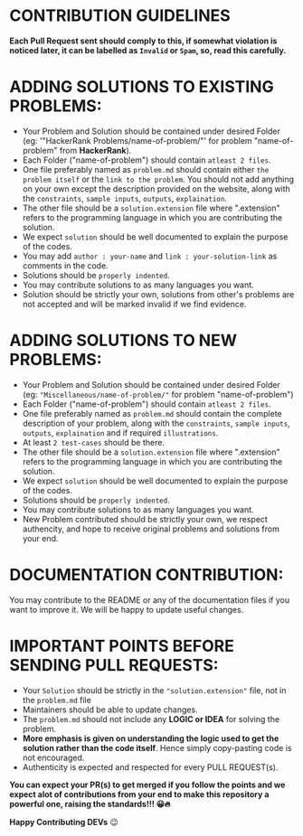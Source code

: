 # CONTRIBUTION GUIDELINES

**Each Pull Request sent should comply to this, if somewhat violation is noticed later, it can be labelled as `Invalid` or `Spam`, so, read this carefully.**

# ADDING SOLUTIONS TO EXISTING PROBLEMS:

- Your Problem and Solution should be contained under desired Folder (eg: '"HackerRank Problems/name-of-problem/"' for problem "name-of-problem" from **HackerRank**).
- Each Folder ("name-of-problem") should contain `atleast 2 files`.
- One file preferably named as `problem.md` should contain either `the problem itself` or the `link to the problem`. You should not add anything on your own except the description provided on the website, along with the `constraints`, `sample inputs`, `outputs`, `explaination`.
- The other file should be a `solution.extension` file where ".extension" refers to the programming language in which you are contributing the solution.
- We expect `solution` should be well documented to explain the purpose of the codes.
- You may add `author : your-name` and `link : your-solution-link` as comments in the code.
- Solutions should be `properly indented`.
- You may contribute solutions to as many languages you want.
- Solution should be strictly your own, solutions from other's problems are not accepted and will be marked invalid if we find evidence.

# ADDING SOLUTIONS TO NEW PROBLEMS:

- Your Problem and Solution should be contained under desired Folder (eg: `"Miscellaneous/name-of-problem/"` for problem "name-of-problem")
- Each Folder ("name-of-problem") should contain `atleast 2 files`.
- One file preferably named as `problem.md` should contain the complete description of your problem, along with the `constraints`, `sample inputs`, `outputs`, `explaination` and if required `illustrations`.
- At least `2 test-cases` should be there.
- The other file should be a `solution.extension` file where ".extension" refers to the programming language in which you are contributing the solution.
- We expect `solution` should be well documented to explain the purpose of the codes.
- Solutions should be `properly indented`.
- You may contribute solutions to as many languages you want.
- New Problem contributed should be strictly your own, we respect authencity, and hope to receive original problems and solutions from your end.

# DOCUMENTATION CONTRIBUTION:

You may contribute to the README or any of the documentation files if you want to improve it. We will be happy to update useful changes.

# IMPORTANT POINTS BEFORE SENDING PULL REQUESTS:

- Your `Solution` should be strictly in the `"solution.extension"` file, not in the `problem.md` file
- Maintainers should be able to update changes.
- The `problem.md` should not include any **LOGIC or IDEA** for solving the problem.
- **More emphasis is given on understanding the logic used to get the solution rather than the code itself**. Hence simply copy-pasting code is not encouraged.
- Authenticity is expected and respected for every PULL REQUEST(s).

**You can expect your PR(s) to get merged if you follow the points and we expect alot of contributions from your end to make this repository a powerful one, raising the standards!!! 😀🔥**

**Happy Contributing DEVs** :wink:

